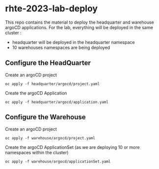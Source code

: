 # rhte-2023-lab-deploy

This repo contains the material to deploy the headquarter and warehouse argoCD applications.
For the lab, everything will be deployed in the same cluster :
- headquarter will be deployed in the headquarter namespace
- 10 warehouses namespaces are being deployed


## Configure the HeadQuarter


Create an argoCD project
```shell
oc apply -f headquarter/argocd/project.yaml
```

Create the argoCD Application
```shell
oc apply -f headquarter/argocd/application.yaml
```



## Configure the Warehouse

Create an argoCD project
```shell
oc apply -f warehouse/argocd/project.yaml
```

Create the argoCD ApplicationSet (as we are deploying 10 or more namespaces within the cluster)
```shell
oc apply -f warehouse/argocd/applicationSet.yaml
```

